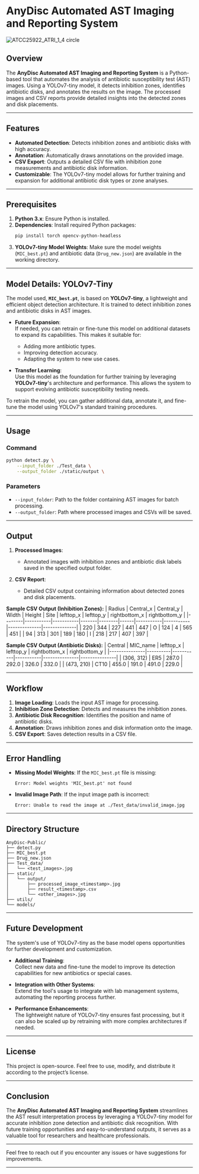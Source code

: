 # AnyDisc Automated AST Imaging and Reporting System
![ATCC25922_ATRI_1_4 circle](https://github.com/user-attachments/assets/63e00442-a2b7-4259-8880-fcb92c4c7fec)
## Overview

The **AnyDisc Automated AST Imaging and Reporting System** is a Python-based tool that automates the analysis of antibiotic susceptibility test (AST) images. Using a YOLOv7-tiny model, it detects inhibition zones, identifies antibiotic disks, and annotates the results on the image. The processed images and CSV reports provide detailed insights into the detected zones and disk placements.

---


## Features

- **Automated Detection**: Detects inhibition zones and antibiotic disks with high accuracy.
- **Annotation**: Automatically draws annotations on the provided image.
- **CSV Export**: Outputs a detailed CSV file with inhibition zone measurements and antibiotic disk information.
- **Customizable**: The YOLOv7-tiny model allows for further training and expansion for additional antibiotic disk types or zone analyses.

---

## Prerequisites

1. **Python 3.x**: Ensure Python is installed.
2. **Dependencies**: Install required Python packages:
   ```bash
   pip install torch opencv-python-headless
   ```
3. **YOLOv7-tiny Model Weights**: Make sure the model weights (`MIC_best.pt`) and antibiotic data (`Drug_new.json`) are available in the working directory.

---

## Model Details: YOLOv7-Tiny

The model used, **`MIC_best.pt`**, is based on **YOLOv7-tiny**, a lightweight and efficient object detection architecture. It is trained to detect inhibition zones and antibiotic disks in AST images.

- **Future Expansion**:  
   If needed, you can retrain or fine-tune this model on additional datasets to expand its capabilities. This makes it suitable for:
   - Adding more antibiotic types.
   - Improving detection accuracy.
   - Adapting the system to new use cases.
  
- **Transfer Learning**:  
   Use this model as the foundation for further training by leveraging **YOLOv7-tiny**'s architecture and performance. This allows the system to support evolving antibiotic susceptibility testing needs.

To retrain the model, you can gather additional data, annotate it, and fine-tune the model using YOLOv7's standard training procedures.

---

## Usage

### **Command**

```bash
python detect.py \
    --input_folder ./Test_data \
    --output_folder ./static/output \
```

### **Parameters**
- `--input_folder`: Path to the folder containing AST images for batch processing.
- `--output_folder`: Path where processed images and CSVs will be saved.

---

## Output

1. **Processed Images**: 
   - Annotated images with inhibition zones and antibiotic disk labels saved in the specified output folder.

2. **CSV Report**:
   - Detailed CSV output containing information about detected zones and disk placements.

**Sample CSV Output (Inhibition Zones):**
| Radius | Central_x | Central_y | Width | Height | Site | lefttop_x | lefttop_y | rightbottom_x | rightbottom_y |
|--------|-----------|-----------|-------|--------|------|-----------|-----------|--------------|--------------|
| 220    | 344       | 227       | 441   | 447    | O    | 124       | 4         | 565          | 451          |
| 94     | 313       | 301       | 189   | 180    | I    | 218       | 217       | 407          | 397          |

**Sample CSV Output (Antibiotic Disks):**
| Central       | MIC_name | lefttop_x | lefttop_y | rightbottom_x | rightbottom_y |
|---------------|----------|-----------|-----------|---------------|---------------|
| (306, 312)    | ER5      | 287.0     | 292.0     | 326.0         | 332.0         |
| (473, 210)    | CT10     | 455.0     | 191.0     | 491.0         | 229.0         |

---

## Workflow

1. **Image Loading**: Loads the input AST image for processing.
2. **Inhibition Zone Detection**: Detects and measures the inhibition zones.
3. **Antibiotic Disk Recognition**: Identifies the position and name of antibiotic disks.
4. **Annotation**: Draws inhibition zones and disk information onto the image.
5. **CSV Export**: Saves detection results in a CSV file.

---

## Error Handling

- **Missing Model Weights**: If the `MIC_best.pt` file is missing:
  ```
  Error: Model weights 'MIC_best.pt' not found
  ```
- **Invalid Image Path**: If the input image path is incorrect:
  ```
  Error: Unable to read the image at ./Test_data/invalid_image.jpg
  ```

---

## Directory Structure

```
AnyDisc-Public/
├── detect.py
├── MIC_best.pt
├── Drug_new.json
├── Test_data/
│   └── <test_images>.jpg
├── static/
│   └── output/
│       ├── processed_image_<timestamp>.jpg
│       ├── result_<timestamp>.csv
│       └── <other_images>.jpg
├── utils/
└── models/
```

---

## Future Development

The system's use of YOLOv7-tiny as the base model opens opportunities for further development and customization. 

- **Additional Training**:  
   Collect new data and fine-tune the model to improve its detection capabilities for new antibiotics or special cases.
   
- **Integration with Other Systems**:  
   Extend the tool's usage to integrate with lab management systems, automating the reporting process further.

- **Performance Enhancements**:  
   The lightweight nature of YOLOv7-tiny ensures fast processing, but it can also be scaled up by retraining with more complex architectures if needed.

---

## License

This project is open-source. Feel free to use, modify, and distribute it according to the project’s license.

---

## Conclusion

The **AnyDisc Automated AST Imaging and Reporting System** streamlines the AST result interpretation process by leveraging a YOLOv7-tiny model for accurate inhibition zone detection and antibiotic disk recognition. With future training opportunities and easy-to-understand outputs, it serves as a valuable tool for researchers and healthcare professionals.

---

Feel free to reach out if you encounter any issues or have suggestions for improvements.

---

